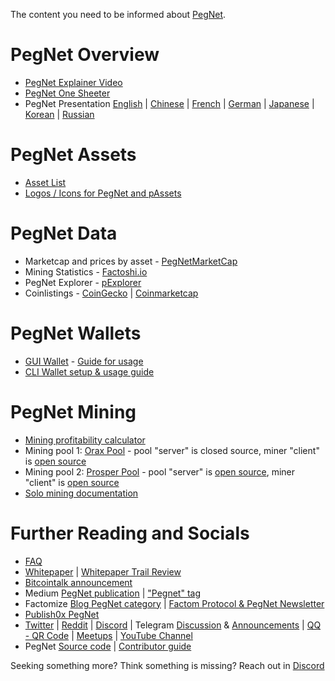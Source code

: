 The content you need to be informed about [PegNet](https://pegnet.org).

# PegNet Overview
* [PegNet Explainer Video](https://www.youtube.com/watch?v=bh0GlzLiM6Y)
* [PegNet One Sheeter](https://docs.google.com/document/d/1d4TMGNgHB5Hic_Xnej8ZIFovMhL0jHOvPVoli0LZQCg/edit?usp=sharing)
* PegNet Presentation [English](https://docs.google.com/presentation/d/1OyK93QO1c0A9pKVP2bPlDqw_blnJk8ronMJKM88rLTk/edit) |
[Chinese](https://drive.google.com/file/d/1jKqJ-rczNffAHKPXQAhLNllCFjrjv0iE/view) |
[French](https://docs.google.com/presentation/d/1kmEIDhTe-A3oR06JKsKs4vbNGk9DQvWL_soPCUtEZZU/edit) |
[German](https://drive.google.com/file/d/1EO_BjmZyDVuPyUqnSDixBambZwoxdmcR/view) |
[Japanese](https://docs.google.com/presentation/d/15NMxbjvKOmvym0vi4m77c-jHvZoZPYRefG2QlyC5IAw/edit) |
[Korean](https://drive.google.com/file/d/1SDB26HL3od2Wd3iHHR5g7A-ZcW-KUXkp/view) |
[Russian](https://docs.google.com/presentation/d/1veQiIxOpPaNS4LCbtVsZ_jS-fdXBb_VkKXUaYr0o79o/edit)

# PegNet Assets
* [Asset List](https://pegnet.org/#assets)
* [Logos / Icons for PegNet and pAssets](https://github.com/pegnet/docs/tree/master/resources/logos)

# PegNet Data
* Marketcap and prices by asset - [PegNetMarketCap](https://pegnetmarketcap.com)
* Mining Statistics - [Factoshi.io](https://factoshi.io/pegnet)
* PegNet Explorer - [pExplorer](https://factoshi.io/pegnet)
* Coinlistings - [CoinGecko](https://www.coingecko.com/en/coins/pegnet) |
[Coinmarketcap](https://coinmarketcap.com/currencies/pegnet/)

# PegNet Wallets
* [GUI Wallet](https://factomatic.io/wallet/) - [Guide for usage](https://factomize.com/how-to-transfer-peg-from-the-enterprise-wallet-to-the-gui-wallet/)
* [CLI Wallet setup & usage guide](https://factomize.com/how-to-setup-the-pegnet-ecosystem-for-conversions-and-transfers/)

# PegNet Mining
* [Mining profitability calculator](https://www.oraxpool.com/calculator)
* Mining pool 1: [Orax Pool](https://www.oraxpool.com/) - pool "server" is closed source, miner "client" is [open source](https://gitlab.com/oraxpool)
* Mining pool 2: [Prosper Pool](https://prosperpool.io/) -  pool "server" is [open source](https://github.com/FactomWyomingEntity/prosper-pool), miner "client" is [open source](https://github.com/FactomWyomingEntity/prosper-pool/tree/master/prosper-miner)
* [Solo mining documentation](https://github.com/pegnet/pegnet/wiki/Mining)

# Further Reading and Socials
* [FAQ](https://pegnet.org/docs/faq.html)
* [Whitepaper](https://pegnet.org/docs/whitepaper.html) |
[Whitepaper Trail Review](https://whitepapertrail.com/pegnet-project-review/)
* [Bitcointalk announcement](https://bitcointalk.org/index.php?topic=5174967)
* Medium [PegNet publication](https://medium.com/pegnet) |
["Pegnet" tag](https://medium.com/tag/pegnet/archive)
* Factomize [Blog PegNet category](https://factomize.com/category/pegnet/) |
[Factom Protocol & PegNet Newsletter](https://factomize.com/forums/newsletter/354/view)
* [Publish0x PegNet](https://www.publish0x.com/tag/pegnet)
* [Twitter](https://twitter.com/PegNetNews) |
[Reddit](https://www.reddit.com/r/PegNet/) |
[Discord](https://pegnet.org/chat) |
Telegram [Discussion](https://t.me/PegnetOfficial) & [Announcements](https://t.me/pegnetannouncements) |
[QQ - QR Code](https://pegnet.org/img/wechat-qr.png) |
[Meetups](https://www.meetup.com/pro/pegnet) |
[YouTube Channel](https://www.youtube.com/channel/UCXv7IyC0Dz21-VxE2n0Z7nw)
* PegNet [Source code](https://github.com/pegnet) |
[Contributor guide](https://github.com/pegnet/pegnet/wiki/Developer-Quickstart)

Seeking something more? Think something is missing? Reach out in [Discord](https://pegnet.org/chat)
